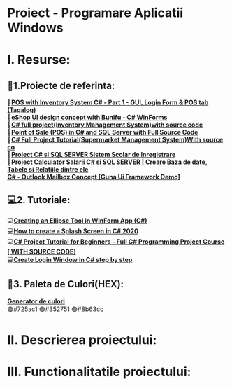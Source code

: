 # Proiect - Programare Aplicatii Windows
# I. Resurse:
## 🎯1.Proiecte de referinta:
🎯[**POS with Inventory System C# - Part 1 - GUI, Login Form & POS tab (Tagalog)**](https://www.youtube.com/watch?v=JeIAZuooiJw&ab_channel=BrianBinag)</br>
🎯[**eShop UI design concept with Bunifu - C# WinForms**](https://www.youtube.com/watch?v=3VEKOfyTxNk&ab_channel=KimTooFlex)</br>
🎯[**C# full project(Inventory Management System)with source code**](https://www.youtube.com/watch?v=qLNLWw82NeE&ab_channel=MyCodeSpace)</br>
🎯[**Point of Sale (POS) in C# and SQL Server with Full Source Code**](https://www.youtube.com/watch?v=qPDtuL1BjE8&ab_channel=JanobeSourcecode)</br>
🎯[**C# Full Project Tutorial(Supermarket Management System)With source co**](https://www.youtube.com/watch?v=i4YHCa92BdM&ab_channel=MyCodeSpace)</br>
🎯[**Proiect C# si SQL SERVER Sistem Scolar de Inregistrare**](https://www.youtube.com/watch?v=NolEHLia_KM&list=PL6XxVO5VsLuYw0KLT19Bnzf8TzTmmtcQ-&ab_channel=lectiideinformatica)</br>
🎯[**Proiect Calculator Salarii C# si SQL SERVER | Creare Baza de date, Tabele si Relatiile dintre ele**](https://www.youtube.com/watch?v=ifUj0Y_Za7c&list=PL6XxVO5VsLuYj0F98omiMV-kAlnDXnWG8&ab_channel=lectiideinformatica)</br>
[**C# - Outlook Mailbox Concept [Guna Ui Framework Demo]**](https://www.youtube.com/watch?v=aQWCnHKyjGY&ab_channel=C%23UiAcademy)</br>

## 💻2. Tutoriale:
💻[**Creating an Ellipse Tool in WinForm App (C#)**](https://www.youtube.com/watch?v=uJtNyuO8l5o&ab_channel=C%23UiAcademy)</br>
💻[**How to create a Splash Screen in C# 2020**](https://www.youtube.com/watch?v=Mf7SzRhyAtE&ab_channel=iwebmakers)</br>
💻[**C# Project Tutorial for Beginners - Full C# Programming Project Course [ WITH SOURCE CODE]**](https://www.youtube.com/watch?v=YDNA9VYyOME&ab_channel=1BestCsharpblog)</br>
💻[**Create Login Window in C# step by step**](https://www.youtube.com/watch?v=tcmmCcMs8yU&ab_channel=VetrivelD)

## 🌈3. Paleta de Culori(HEX):
[**Generator de culori**](https://coolors.co/)</br>
🟣#725ac1
🟣#352751
🟣#8b63cc

# II. Descrierea proiectului:
# III. Functionalitatile proiectului:
